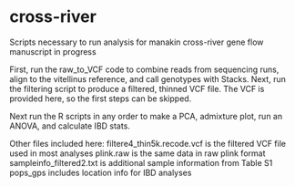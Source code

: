 # cross-river
Scripts necessary to run analysis for manakin cross-river gene flow manuscript in progress

First, run the raw_to_VCF code to combine reads from sequencing runs, align to the vitellinus reference, and call genotypes with Stacks. Next, run the filtering script to produce a filtered, thinned VCF file. The VCF is provided here, so the first steps can be skipped.

Next run the R scripts in any order to make a PCA, admixture plot, run an ANOVA, and calculate IBD stats.

Other files included here: 
filtere4_thin5k.recode.vcf is the filtered VCF file used in most analyses
plink.raw is the same data in raw plink format
sampleinfo_filtered2.txt is additional sample information from Table S1
pops_gps includes location info for IBD analyses
